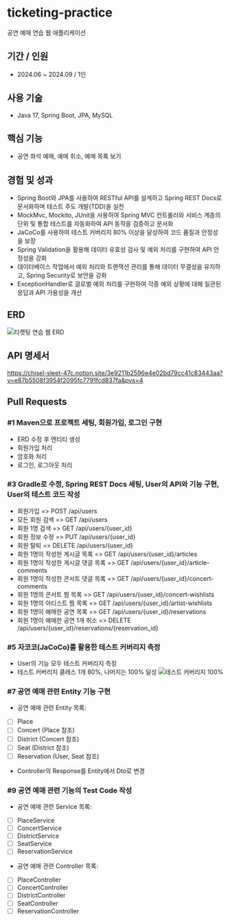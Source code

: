 # ticketing-practice
공연 예매 연습 웹 애플리케이션

## 기간 / 인원
- 2024.06 ~ 2024.09 / 1인

## 사용 기술
- Java 17, Spring Boot, JPA, MySQL

## 핵심 기능
- 공연 좌석 예매, 예매 취소, 예매 목록 보기

## 경험 및 성과
- Spring Boot와 JPA를 사용하여 RESTful API를 설계하고 Spring REST Docs로 문서화하며 테스트 주도 개발(TDD)을 실천
- MockMvc, Mockito, JUnit을 사용하여 Spring MVC 컨트롤러와 서비스 계층의 단위 및 통합 테스트를 자동화하여 API 동작을 검증하고 문서화
- JaCoCo를 사용하여 테스트 커버리지 80% 이상을 달성하여 코드 품질과 안정성을 보장
- Spring Validation을 활용해 데이터 유효성 검사 및 예외 처리를 구현하여 API 안정성을 강화
- 데이터베이스 작업에서 예외 처리와 트랜잭션 관리를 통해 데이터 무결성을 유지하고, Spring Security로 보안을 강화
- ExceptionHandler로 글로벌 예외 처리를 구현하여 각종 예외 상황에 대해 일관된 응답과 API 가용성을 개선

## ERD 
![티켓팅 연습 웹 ERD](https://github.com/user-attachments/assets/7817fa2b-f31d-4095-9bd0-83e852542dce)

## API 명세서
https://chisel-sleet-47c.notion.site/3e9211b2596e4e02bd79cc41c83443aa?v=e87b5508f3954f2095fc7791fcd837fa&pvs=4

## Pull Requests

### #1 Maven으로 프로젝트 세팅, 회원가입, 로그인 구현
- ERD 수정 후 엔티티 생성
- 회원가입 처리
- 암호화 처리
- 로그인, 로그아웃 처리

### #3 Gradle로 수정, Spring REST Docs 세팅, User의 API와 기능 구현, User의 테스트 코드 작성
- 회원가입 => POST /api/users
- 모든 회원 검색 => GET /api/users
- 회원 1명 검색 => GET /api/users/{user_id}
- 회원 정보 수정 => PUT /api/users/{user_id}
- 회원 탈퇴 => DELETE /api/users/{user_id}
- 회원 1명이 작성한 게시글 목록 => GET /api/users/{user_id}/articles
- 회원 1명이 작성한 게시글 댓글 목록 => GET /api/users/{user_id}/article-comments
- 회원 1명이 작성한 콘서트 댓글 목록 => GET /api/users/{user_id}/concert-comments
- 회원 1명의 콘서트 찜 목록 => GET /api/users/{user_id}/concert-wishlists
- 회원 1명의 아티스트 찜 목록 => GET /api/users/{user_id}/artist-wishlists
- 회원 1명이 예매한 공연 목록 => GET /api/users/{user_id}/reservations
- 회원 1명이 예매한 공연 1개 취소 => DELETE /api/users/{user_id}/reservations/{reservation_id}

### #5 자코코(JaCoCo)를 활용한 테스트 커버리지 측정
- User의 기능 모두 테스트 커버리지 측정
- 테스트 커버리지 클래스 1개 80%, 나머지는 100% 달성
![테스트 커버리지 100%](https://github.com/user-attachments/assets/3a767376-2130-4e34-96e4-2386e1acad33)

### #7 공연 예매 관련 Entity 기능 구현
- 공연 예매 관련 Entity 목록: 
- [ ] Place
- [ ] Concert (Place 참조)
- [ ] District (Concert 참조)
- [ ] Seat (District 참조)
- [ ] Reservation (User, Seat 참조)
- Controller의 Response를 Entity에서 Dto로 변경

### #9 공연 예매 관련 기능의 Test Code 작성
- 공연 예매 관련 Service 목록: 
- [ ] PlaceService
- [ ] ConcertService
- [ ] DistrictService
- [ ] SeatService
- [ ] ReservationService
- 공연 예매 관련 Controller 목록: 
- [ ] PlaceController
- [ ] ConcertController
- [ ] DistrictController
- [ ] SeatController
- [ ] ReservationController
